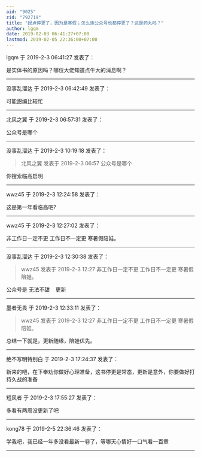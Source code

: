```yaml
---
aid: "9025"
zid: "792719"
title: "起点停更了，因为是寒假；怎么连公众号也都停更了？这是药丸吗？"
author: lgqm
date: 2019-02-03 06:41:27+07:00
lastmod: 2019-02-05 22:36:00+07:00
---
```


lgqm 于 2019-2-3 06:41:27 发表了：

是实体书的原因吗？哪位大佬知道点牛大的消息啊？

---

没事乱溜达 于 2019-2-3 06:42:49 发表了：

可能甜编比较忙

---

北风之翼 于 2019-2-3 06:57:31 发表了：

公众号是哪个

---

没事乱溜达 于 2019-2-3 10:19:18 发表了：

> 北风之翼 发表于 2019-2-3 06:57 公众号是哪个

你搜索临高启明

---

wwz45 于 2019-2-3 12:24:58 发表了：

这是第一年看临高吧?

---

wwz45 于 2019-2-3 12:27:02 发表了：

非工作日一定不更 工作日不一定更 寒暑假陪娃。

---

没事乱溜达 于 2019-2-3 12:30:38 发表了：

> wwz45 发表于 2019-2-3 12:27 非工作日一定不更 工作日不一定更 寒暑假陪娃。

公众号是 无法不甜    更新

---

墨者无畏 于 2019-2-3 12:33:11 发表了：

> wwz45 发表于 2019-2-3 12:27 非工作日一定不更 工作日不一定更 寒暑假陪娃。

总结一下就是，更新随缘，陪娃优先。

---

绝不写明特别白 于 2019-2-3 17:24:37 发表了：

新来的吧，在下奉劝你做好心理准备，这书停更是常态，更新是意外，你要做好打持久战的准备

---

短风者 于 2019-2-3 17:55:27 发表了：

多看有两周没更新了吧

---

kong78 于 2019-2-5 22:36:46 发表了：

学我吧，我已经一年多没看最新一卷了，等哪天心情好一口气看一百章

---
